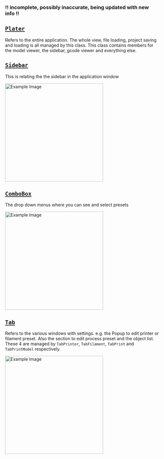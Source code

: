 ### !! incomplete, possibly inaccurate, being updated with new info !!

## [`Plater`](https://github.com/SoftFever/src/slic3r/GUI/Plater.hpp)

Refers to the entire application. The whole view, file loading, project saving and loading is all managed by this class. This class contains members for the model viewer, the sidebar, gcode viewer and everything else.

## [`Sidebar`](https://github.com/SoftFever/src/slic3r/GUI/Plater.hpp)

This is relating the the sidebar in the application window

<img src="/assets/images/full-sidebar.png" alt="Example Image" width="320">

## [`ComboBox`](https://github.com/SoftFever/src/slic3r/GUI/Widgets/ComboBox.hpp)

The drop down menus where you can see and select presets

<img src="/assets/images/combobox.png" alt="Example Image" width="320">

## [`Tab`](https://github.com/SoftFever/src/slic3r/GUI/Tab.hpp)

Refers to the various windows with settings. e.g. the Popup to edit printer or filament preset. Also the section to edit process preset and the object list. These 4 are managed by `TabPrinter`, `TabFilament`, `TabPrint` and `TabPrintModel` respectively.

<img src="/assets/images/tab-popup.png" alt="Example Image" width="320">

